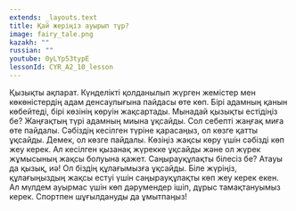 ```yaml
---
extends: _layouts.text
title: Қай жеріңіз ауырып тұр?
image: fairy_tale.png
kazakh: ""
russian: ""
youtube: 0yLYp53typE
lessonId: CYR_A2_10_lesson
---
```

Қызықты ақпарат.
Күнделікті қолданылып жүрген жемістер мен
көкөністердің адам денсаулығына пайдасы өте көп. Бірі
адамның қанын көбейтеді, бірі көзінің көруін жақсартады.
Мынадай қызықты естідіңіз бе? Жаңғақтың түрі адамның миына ұқсайды. Сол себепті жаңғақ миға өте пайдалы.
Сәбіздің кесілген түріне қарасаңыз, ол көзге қатты ұқсайды. Демек, ол көзге пайдалы. Көзіңіз жақсы көру үшін сәбізді көп жеу керек.
Ал кесілген қызанақ жүрекке ұқсайды және ол жүрек жұмысының жақсы болуына қажет. Саңырауқұлақты білесіз бе? Атауы да қызық, иә! Ол біздің құлағымызға ұқсайды. Біле жүріңіз, құлағыңыздың
жақсы естуі үшін саңырауқұлақты көп жеу керек екен. Ал мүлдем ауырмас үшін көп дәрумендер ішіп, дұрыс тамақтануымыз керек. Спортпен шұғылдануды да ұмытпаңыз!
